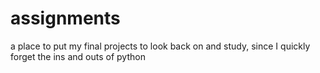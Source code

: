 # assignments
a place to put my final projects to look back on and study, since I quickly forget the ins and outs of python
